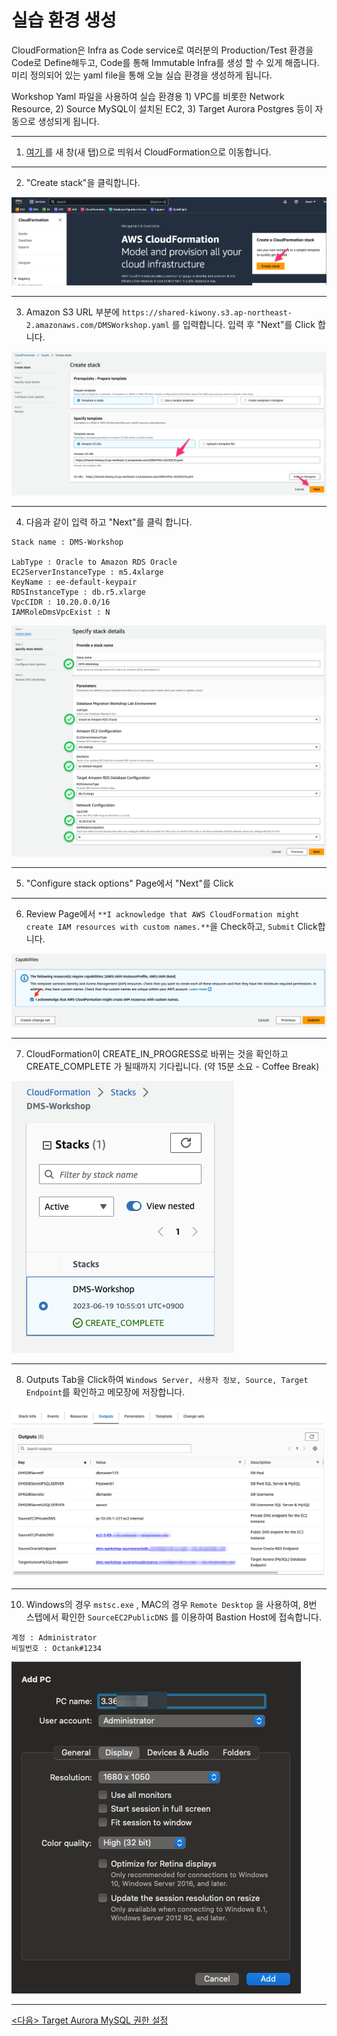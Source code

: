 # 실습 환경 생성

CloudFormation은 Infra as Code service로 여러분의 Production/Test 환경을 Code로 Define해두고, Code를 통해 Immutable Infra를 생성 할 수 있게 해줍니다. 미리 정의되어 있는 yaml file을 통해 오늘 실습 환경을 생성하게 됩니다.



Workshop Yaml 파일을 사용하여 실습 환경용 1) VPC를 비롯한 Network Resource, 2) Source MySQL이 설치된 EC2, 3) Target Aurora Postgres 등이 자동으로 생성되게 됩니다.

---



1. [여기 ](https://ap-northeast-2.console.aws.amazon.com/cloudformation/home?region=ap-northeast-2/) 를 새 창(새 탭)으로 띄워서 CloudFormation으로 이동합니다.

---

2. "Create stack"을 클릭합니다.

![image-20230328235225240](images/image-20230328235225240.png)



---

3. Amazon S3 URL 부분에 `https://shared-kiwony.s3.ap-northeast-2.amazonaws.com/DMSWorkshop.yaml` 를 입력합니다. 입력 후 "Next"를 Click 합니다.

![image-20230328235308016](images/image-20230328235308016.png)

---



4. 다음과 같이 입력 하고 "Next"를 클릭 합니다.

```
Stack name : DMS-Workshop

LabType : Oracle to Amazon RDS Oracle
EC2ServerInstanceType : m5.4xlarge
KeyName : ee-default-keypair
RDSInstanceType : db.r5.xlarge
VpcCIDR : 10.20.0.0/16
IAMRoleDmsVpcExist : N

```

![image-20231205222239848](images/image-20231205222239848.png)

---

5. "Configure stack options" Page에서 "Next"를 Click

---

6. Review Page에서 `**I acknowledge that AWS CloudFormation might create IAM resources with custom names.**`을 Check하고,  `Submit` Click합니다.

![image-20230620012040097](images/image-20230620012040097.png)

---

7. CloudFormation이 CREATE_IN_PROGRESS로 바뀌는 것을 확인하고 CREATE_COMPLETE 가 될때까지 기다립니다. (약 15분 소요 - Coffee Break)

![image-20230619121217300](images/image-20230619121217300.png)

---

8. Outputs Tab을 Click하여 `Windows Server, 사용자 정보, Source, Target Endpoint`를 확인하고 메모장에 저장합니다.

![image-20230620010715901](images/image-20230620010715901.png)



---

10. Windows의 경우  `mstsc.exe`  , MAC의 경우  `Remote Desktop` 을 사용하여, 8번 스텝에서 확인한 `SourceEC2PublicDNS` 를 이용하여 Bastion Host에 접속합니다.

```
계정 : Administrator 
비밀번호 : Octank#1234
```



![image-20230329005054654](images/image-20230329005054654.png)



---



[<다음> Target Aurora MySQL 권한 설정](./03.md)
